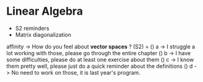 <!SLIDE center subsection form=affinity>
# Linear Algebra

- S2 reminders
- Matrix diagonalization

affinity -> How do you feel about **vector spaces** ? (S2) =
    () a -> I struggle a lot working with those, please go through the entire chapter
    () b -> I have some difficulties, please do at least one exercise about them
    () c -> I know them pretty well, please just do a quick reminder about the definitions
    () d -> No need to work on those, it is last year's program.

~~~FORM:affinity~~~
